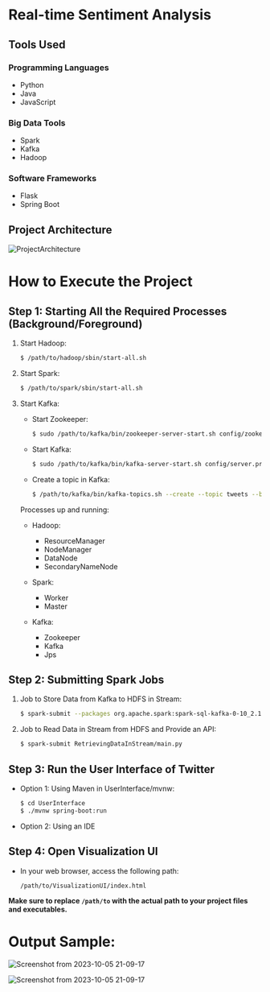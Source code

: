# Real-time Sentiment Analysis

## Tools Used

### Programming Languages
- Python
- Java
- JavaScript

### Big Data Tools
- Spark
- Kafka
- Hadoop

### Software Frameworks
- Flask
- Spring Boot

## Project Architecture

![ProjectArchitecture](https://github.com/AshikJenly/REAL_TIME_SENTIMENT_ANALYSIS/assets/116492348/3c44c2ff-74d9-460a-86ff-11e8cd3b8413)





# How to Execute the Project
## Step 1: Starting All the Required Processes (Background/Foreground)



1. Start Hadoop:
   ```bash
   $ /path/to/hadoop/sbin/start-all.sh
   ```

2. Start Spark:
   ```bash
   $ /path/to/spark/sbin/start-all.sh
   ```

3. Start Kafka:

   - Start Zookeeper:
     ```bash
     $ sudo /path/to/kafka/bin/zookeeper-server-start.sh config/zookeeper.properties
     ```

   - Start Kafka:
     ```bash
     $ sudo /path/to/kafka/bin/kafka-server-start.sh config/server.properties
     ```

   - Create a topic in Kafka:
     ```bash
     $ /path/to/kafka/bin/kafka-topics.sh --create --topic tweets --bootstrap-server localhost:9092 --partitions 3 --replication-factor 1
     ```

   Processes up and running:

   - Hadoop:
     - ResourceManager
     - NodeManager
     - DataNode
     - SecondaryNameNode

   - Spark:
     - Worker
     - Master

   - Kafka:
     - Zookeeper
     - Kafka
     - Jps

## Step 2: Submitting Spark Jobs

1. Job to Store Data from Kafka to HDFS in Stream:
   ```bash
   $ spark-submit --packages org.apache.spark:spark-sql-kafka-0-10_2.12:3.5.0 StoringDataInStream/DataSource.py
   ```

2. Job to Read Data in Stream from HDFS and Provide an API:
   ```bash
   $ spark-submit RetrievingDataInStream/main.py
   ```

## Step 3: Run the User Interface of Twitter

- Option 1: Using Maven in UserInterface/mvnw:
  ```bash
  $ cd UserInterface
  $ ./mvnw spring-boot:run
  ```

- Option 2: Using an IDE

## Step 4: Open Visualization UI

- In your web browser, access the following path:
  ```
  /path/to/VisualizationUI/index.html
  ```

**Make sure to replace `/path/to` with the actual path to your project files and executables.**



# Output Sample:

![Screenshot from 2023-10-05 21-09-17](https://github.com/AshikJenly/REAL_TIME_SENTIMENT_ANALYSIS/assets/116492348/00ce281a-10b0-436e-84fe-c3189c8dd303)

![Screenshot from 2023-10-05 21-09-17](https://github.com/AshikJenly/REAL_TIME_SENTIMENT_ANALYSIS/assets/116492348/31d37ff5-0572-4169-9906-2d672307665d)

